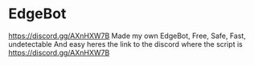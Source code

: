 # EdgeBot
https://discord.gg/AXnHXW7B
Made my own EdgeBot, Free, Safe, Fast, undetectable And easy
heres the link to the discord where the script is https://discord.gg/AXnHXW7B
